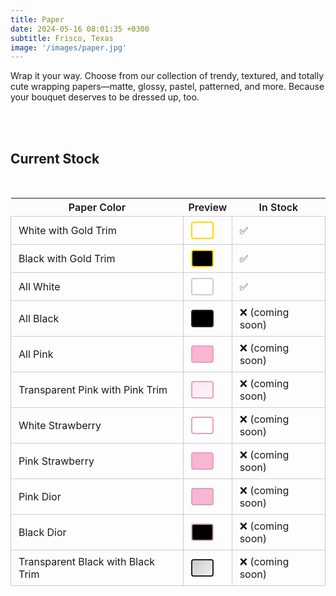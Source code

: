 ```yaml
---
title: Paper
date: 2024-05-16 08:01:35 +0300
subtitle: Frisco, Texas
image: '/images/paper.jpg'
---
```

Wrap it your way. Choose from our collection of trendy, textured, and totally cute wrapping papers—matte, glossy, pastel, patterned, and more. Because your bouquet deserves to be dressed up, too.

<!-- <div class="gallery-box">
  <div class="gallery gallery-columns-2">
    <img src="https://via.placeholder.com/1200x800" loading="lazy" alt="Project">
    <img src="https://via.placeholder.com/1200x800" loading="lazy" alt="Project">
    <img src="https://via.placeholder.com/1200x800" loading="lazy" alt="Project">
    <img src="https://via.placeholder.com/1200x800" loading="lazy" alt="Project">
  </div>
  <em>Gallery / <a href="https://via.placeholder.com/1200x800">Unsplash</a></em>
</div> -->
<br>
<br>

## Current Stock
<br>

<style>
.table-container table {
  border-collapse: collapse;
  width: 100%;
  background: transparent;
}
.table-container tr {
  transition: background 0.4s;
  position: relative;
  overflow: hidden;
}
.table-container tr:hover {
  background: linear-gradient(90deg, #fffbe6 0%, #fff 50%, #fffbe6 100%);
}
.table-container tr:hover::after {
  content: '';
  position: absolute;
  left: -75%;
  top: 0;
  width: 50%;
  height: 100%;
  background: linear-gradient(120deg, rgba(255,255,255,0) 0%, rgba(255,255,255,0.6) 50%, rgba(255,255,255,0) 100%);
  animation: shine 0.8s;
  pointer-events: none;
}
@keyframes shine {
  100% {
    left: 125%;
  }
}
.table-container td {
  border: 1px solid #ccc;
  color: inherit;
  background: transparent;
  padding: 8px 12px;
  text-align: left;
}
.table-container th {
  font-weight: 600;
  background: transparent;
}
</style>

<div class="table-container">
  <table>
    <tr>
      <th>Paper Color</th>
      <th>Preview</th>
      <th>In Stock</th>
    </tr>
    <tr>
      <td>White with Gold Trim</td>
      <td>
        <span style="display:inline-block;width:32px;height:24px;background:#fff;border:2px solid gold;border-radius:4px;"></span>
      </td>
      <td>✅</td>
    </tr>
    <tr>
      <td>Black with Gold Trim</td>
      <td>
        <span style="display:inline-block;width:32px;height:24px;background:#000;border:2px solid gold;border-radius:4px;"></span>
      </td>
      <td>✅</td>
    </tr>
    <tr>
      <td>All White</td>
      <td>
        <span style="display:inline-block;width:32px;height:24px;background:#fff;border:2px solid #ccc;border-radius:4px;"></span>
      </td>
      <td>✅</td>
    </tr>
    <tr>
      <td>All Black</td>
      <td>
        <span style="display:inline-block;width:32px;height:24px;background:#000;border:2px solid #222;border-radius:4px;"></span>
      </td>
      <td>❌ (coming soon)</td>
    </tr>
    <tr>
      <td>All Pink</td>
      <td>
        <span style="display:inline-block;width:32px;height:24px;background:#f8b6d2;border:2px solid #e89ec3;border-radius:4px;"></span>
      </td>
      <td>❌ (coming soon)</td>
    </tr>
    <tr>
      <td>Transparent Pink with Pink Trim</td>
      <td>
        <span style="display:inline-block;width:32px;height:24px;background:linear-gradient(135deg,rgba(248,182,210,0.3),rgba(248,182,210,0.1));border:2px solid #e89ec3;border-radius:4px;"></span>
      </td>
      <td>❌ (coming soon)</td>
    </tr>
    <tr>
      <td>White Strawberry</td>
      <td>
        <span style="display:inline-block;width:32px;height:24px;background:#fff;border:2px solid #e89ec3;border-radius:4px;"></span>
      </td>
      <td>❌ (coming soon)</td>
    </tr>
    <tr>
      <td>Pink Strawberry</td>
      <td>
        <span style="display:inline-block;width:32px;height:24px;background:#f8b6d2;border:2px solid #e89ec3;border-radius:4px;"></span>
      </td>
      <td>❌ (coming soon)</td>
    </tr>
    <tr>
      <td>Pink Dior</td>
      <td>
        <span style="display:inline-block;width:32px;height:24px;background:#f8b6d2;border:2px solid #d4a5c2;border-radius:4px;"></span>
      </td>
      <td>❌ (coming soon)</td>
    </tr>
    <tr>
      <td>Black Dior</td>
      <td>
        <span style="display:inline-block;width:32px;height:24px;background:#000;border:2px solid #d4a5c2;border-radius:4px;"></span>
      </td>
      <td>❌ (coming soon)</td>
    </tr>
    <tr>
      <td>Transparent Black with Black Trim</td>
      <td>
        <span style="display:inline-block;width:32px;height:24px;background:linear-gradient(135deg,rgba(0,0,0,0.2),rgba(0,0,0,0.05));border:2px solid #222;border-radius:4px;"></span>
      </td>
      <td>❌ (coming soon)</td>
    </tr>
  </table>
</div>